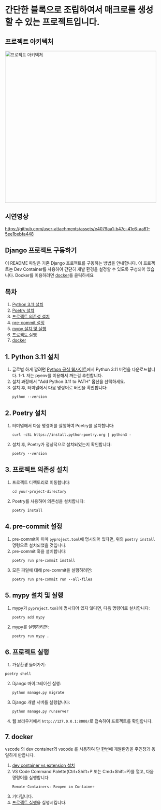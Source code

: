 # 간단한 블록으로 조립하여서 매크로를 생성할 수 있는 프로젝트입니다.

## 프로젝트 아키텍처
<img src="https://github.com/user-attachments/assets/9a9d3f40-b22e-4056-a00e-17c61dcc25b8" alt="프로젝트 아키텍처" width="500">


## 시연영상
https://github.com/user-attachments/assets/e4079aa1-b47c-41c6-aa81-5ee1bebfa448


## Django 프로젝트 구동하기

이 README 파일은 기존 Django 프로젝트를 구동하는 방법을 안내합니다. 
이 프로젝트는 Dev Container를 사용하여 간단히 개발 환경을 설정할 수 있도록 구성되어 있습니다. Docker를 이용하려면 [docker](#7-docker)를 클릭하세요

## 목차
1. [Python 3.11 설치](#1-python-311-설치)
2. [Poetry 설치](#2-poetry-설치)
3. [프로젝트 의존성 설치](#3-프로젝트-의존성-설치)
4. [pre-commit 설정](#4-pre-commit-설정)
5. [mypy 설치 및 실행](#5-mypy-설치-및-실행)
6. [프로젝트 실행](#6-프로젝트-실행)
7. [docker](#7-docker)
## 1. Python 3.11 설치

1. 글로벌 하게 깔려면 [Python 공식 웹사이트](https://www.python.org/downloads/)에서 Python 3.11 버전을 다운로드합니다.
1-1. 저는 pyenv를 이용해서 까는걸 추천합니다.
2. 설치 과정에서 "Add Python 3.11 to PATH" 옵션을 선택하세요.
3. 설치 후, 터미널에서 다음 명령어로 버전을 확인합니다:
   ```
   python --version
   ```

## 2. Poetry 설치

1. 터미널에서 다음 명령어를 실행하여 Poetry를 설치합니다:
   ```
   curl -sSL https://install.python-poetry.org | python3 -
   ```
2. 설치 후, Poetry가 정상적으로 설치되었는지 확인합니다:
   ```
   poetry --version
   ```

## 3. 프로젝트 의존성 설치

1. 프로젝트 디렉토리로 이동합니다:
   ```
   cd your-project-directory
   ```
2. Poetry를 사용하여 의존성을 설치합니다:
   ```
   poetry install
   ```

## 4. pre-commit 설정

1. pre-commit이 이미 `pyproject.toml`에 명시되어 있다면, 위의 `poetry install` 명령으로 설치되었을 것입니다.
2. pre-commit 훅을 설치합니다:
   ```
   poetry run pre-commit install
   ```
3. 모든 파일에 대해 pre-commit을 실행하려면:
   ```
   poetry run pre-commit run --all-files
   ```

## 5. mypy 설치 및 실행

1. mypy가 `pyproject.toml`에 명시되어 있지 않다면, 다음 명령어로 설치합니다:
   ```
   poetry add mypy
   ```
2. mypy를 실행하려면:
   ```
   poetry run mypy .
   ```

## 6. 프로젝트 실행

1. 가상환경 들어가기:
  ```
  poetry shell
  ```

2. Django 마이그레이션 실행:
   ```
   python manage.py migrate
   ```

3. Django 개발 서버를 실행합니다:
   ```
   python manage.py runserver
   ```
4. 웹 브라우저에서 `http://127.0.0.1:8000/`로 접속하여 프로젝트를 확인합니다.

## 7. docker

vscode 의 dev container와 vscode 를 사용하여 단 한번에 개발환경을 주인장과 동일하게 만듭니다.

1. [dev container vs extension 설치](https://marketplace.visualstudio.com/items?itemName=ms-vscode-remote.remote-containers)
2. VS Code Command Palette(Ctrl+Shift+P 또는 Cmd+Shift+P)를 열고, 다음 명령어를 실행합니다
   ```
   Remote-Containers: Reopen in Container
   ```
3. 기다립니다.
4. [프로젝트 실행](#6-프로젝트-실행)을 실행시킵니다.


